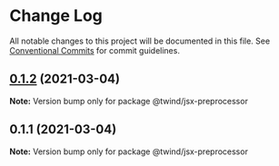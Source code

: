 # Change Log

All notable changes to this project will be documented in this file.
See [Conventional Commits](https://conventionalcommits.org) for commit guidelines.

## [0.1.2](https://github.com/tw-in-js/twind-jsx-preprocessor/compare/@twind/jsx-preprocessor@0.1.1...@twind/jsx-preprocessor@0.1.2) (2021-03-04)

**Note:** Version bump only for package @twind/jsx-preprocessor

## 0.1.1 (2021-03-04)

**Note:** Version bump only for package @twind/jsx-preprocessor
